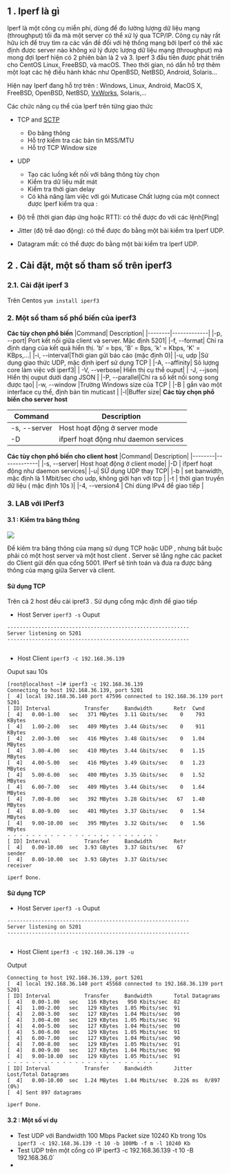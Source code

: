 ## 1 . Iperf là gì

Iperf là một công cụ miễn phí, dùng để đo lường lượng dữ liệu mạng (throughput) tối đa mà một server có thể xử lý qua TCP/IP. Công cụ này rất hữu ích để truy tìm ra các vấn đề đối với hệ thống mạng bởi Iperf có thể xác định được server nào không xử lý được lượng dữ liệu mạng (throughput) mà mong đợi
Iperf hiện có 2 phiên bản là 2 và 3. Iperf 3 đầu tiên được phát triển cho CentOS Linux, FreeBSD, và macOS. Theo thời gian, nó dần hỗ trợ thêm một loạt các hệ điều hành khác như OpenBSD, NetBSD, Android, Solaris...


Hiện nay Iperf đang hỗ trợ trên : Windows, Linux, Android, MacOS X, FreeBSD, OpenBSD, NetBSD, [VxWorks](https://en.wikipedia.org/wiki/VxWorks), Solaris,...

Các chức năng cụ thể của Iperf trên từng giao thức
-   TCP and  [SCTP](https://en.wikipedia.org/wiki/Stream_Control_Transmission_Protocol)
    -   Đo băng thông
    -   Hỗ trợ kiểm tra các bản tin MSS/MTU
    -   Hỗ trợ TCP Window size
-   UDP
    -   Tạo các luồng kết nối với băng thông tùy chọn 
    -   Kiểm tra dữ liệu mất mát
    -  Kiểm tra thời gian delay
    -   Có khả năng làm việc với gói Muticase
Chất lượng của một connect được Iperf kiểm tra qua : 

- Độ trễ (thời gian đáp ứng hoặc RTT): có thể được đo với các lệnh[Ping]
- Jitter (độ trễ dao động): có thể được đo bằng một bài kiểm tra Iperf UDP.
- Datagram mất: có thể được đo bằng một bài kiểm tra Iperf UDP.

## 2 . Cài đặt, một số tham số trên iperf3

### 2.1. Cài đặt iperf 3
Trên Centos
`yum install iperf3`

### 2. Một số tham số phổ biến của iperf3
**Các tùy chọn phổ biến**
|Command| Description|
|--------|-------------|
|-p, --port| Port kết nối giữa client và server. Mặc định 5201|
|-f, --format| Chỉ ra định dạng của kết quả hiển thị. 'b' = bps, 'B' = Bps, 'k' = Kbps, 'K' = KBps,...|
|-i, --interval|Thời gian gửi báo cáo (mặc định  0)|
|-u, udp |Sử dụng giao thức UDP, mặc định iperf sử dụng TCP |
|-A, --affinity| Sô lượng core làm việc với iperf3|
| -V, --verbose| Hiển thị cụ thể ouput|
| -J, --json| Hiển thị ouput dưới dạng JSON |
|-P, --parallel|Chỉ ra số kết nối song song được tạo|
|-w, --window |Trường Windows size của TCP |
|-B | gắn vào một interface cụ thể, định bản tin muticast |
|-l|Buffer size|
**Các tùy chọn phổ biến cho server host**

|Command| Description|
|--------|-------------|
|-s, --server| Host hoạt động ở server mode|
|-D | ifperf hoạt động như daemon services|

**Các tùy chọn phổ biến cho client host**
|Command| Description|
|--------|-------------|
|-s, --server| Host hoạt động ở client mode|
|-D | ifperf hoạt động như daemon services|
|-u| SỬ dụng UDP thay TCP|
|-b | set banwidth, mặc định là 1 Mbit/sec cho udp, không giới hạn với tcp |
|-t | thời gian truyền dữ liệu ( mặc định 10s )|
|-4, --version4 | Chỉ dùng IPv4 để giao tiếp |

### 3. LAB với IPerf3

#### 3.1 : Kiểm tra băng thông
[![](https://camo.githubusercontent.com/69090167971053bf2170fec8175fbf627a799d82/687474703a2f2f692e696d6775722e636f6d2f697a4a487a6e6f2e706e67)](https://camo.githubusercontent.com/69090167971053bf2170fec8175fbf627a799d82/687474703a2f2f692e696d6775722e636f6d2f697a4a487a6e6f2e706e67)

Để kiêm tra băng thông của mạng sử dụng TCP hoặc UDP , nhưng bắt buộc phải có một host server và một host client . Server sẽ lắng nghe các packet do Client gửi đến qua cổng 5001. IPerf sẽ tính toán và đưa ra được băng thông của mạng giữa Server và client.

#### Sử dụng TCP

Trên cả 2 host đều cài ipref3 . Sử dụng cổng mặc định để giao tiếp

- Host Server 
`iperf3 -s`
Ouput
```
-----------------------------------------------------------
Server listening on 5201
-----------------------------------------------------------


```

- Host Client
`iperf3 -c 192.168.36.139	`

Ouput sau 10s
```
[root@localhost ~]# iperf3 -c 192.168.36.139
Connecting to host 192.168.36.139, port 5201
[  4] local 192.168.36.140 port 47596 connected to 192.168.36.139 port 5201
[ ID] Interval           Transfer     Bandwidth       Retr  Cwnd
[  4]   0.00-1.00   sec   371 MBytes  3.11 Gbits/sec    0    793 KBytes       
[  4]   1.00-2.00   sec   409 MBytes  3.44 Gbits/sec    0    911 KBytes       
[  4]   2.00-3.00   sec   416 MBytes  3.48 Gbits/sec    0   1.04 MBytes       
[  4]   3.00-4.00   sec   410 MBytes  3.44 Gbits/sec    0   1.15 MBytes       
[  4]   4.00-5.00   sec   416 MBytes  3.49 Gbits/sec    0   1.23 MBytes       
[  4]   5.00-6.00   sec   400 MBytes  3.35 Gbits/sec    0   1.52 MBytes       
[  4]   6.00-7.00   sec   409 MBytes  3.44 Gbits/sec    0   1.64 MBytes       
[  4]   7.00-8.00   sec   392 MBytes  3.28 Gbits/sec   67   1.40 MBytes       
[  4]   8.00-9.00   sec   401 MBytes  3.37 Gbits/sec    0   1.54 MBytes       
[  4]   9.00-10.00  sec   395 MBytes  3.32 Gbits/sec    0   1.56 MBytes       
- - - - - - - - - - - - - - - - - - - - - - - - -
[ ID] Interval           Transfer     Bandwidth       Retr
[  4]   0.00-10.00  sec  3.93 GBytes  3.37 Gbits/sec   67             sender
[  4]   0.00-10.00  sec  3.93 GBytes  3.37 Gbits/sec                  receiver

iperf Done.

```

#### Sử dụng TCP
- Host Server 
`iperf3 -s`
Ouput
```
-----------------------------------------------------------
Server listening on 5201
-----------------------------------------------------------


```

- Host Client
`iperf3 -c 192.168.36.139 -u`

Output

```
Connecting to host 192.168.36.139, port 5201
[  4] local 192.168.36.140 port 45568 connected to 192.168.36.139 port 5201
[ ID] Interval           Transfer     Bandwidth       Total Datagrams
[  4]   0.00-1.00   sec   116 KBytes   950 Kbits/sec  82  
[  4]   1.00-2.00   sec   129 KBytes  1.05 Mbits/sec  91  
[  4]   2.00-3.00   sec   127 KBytes  1.04 Mbits/sec  90  
[  4]   3.00-4.00   sec   129 KBytes  1.05 Mbits/sec  91  
[  4]   4.00-5.00   sec   127 KBytes  1.04 Mbits/sec  90  
[  4]   5.00-6.00   sec   129 KBytes  1.05 Mbits/sec  91  
[  4]   6.00-7.00   sec   127 KBytes  1.04 Mbits/sec  90  
[  4]   7.00-8.00   sec   129 KBytes  1.05 Mbits/sec  91  
[  4]   8.00-9.00   sec   127 KBytes  1.04 Mbits/sec  90  
[  4]   9.00-10.00  sec   129 KBytes  1.05 Mbits/sec  91  
- - - - - - - - - - - - - - - - - - - - - - - - -
[ ID] Interval           Transfer     Bandwidth       Jitter    Lost/Total Datagrams
[  4]   0.00-10.00  sec  1.24 MBytes  1.04 Mbits/sec  0.226 ms  0/897 (0%)  
[  4] Sent 897 datagrams

iperf Done.

```

#### 3.2 : Một số ví dụ


-  Test UDP với Bandwidth 100 Mbps Packet size 10240 Kb trong 10s
`iperf3 -c 192.168.36.139 -t 10 -b 100Mb -f m -l 10240 Kb`
- Test UDP trên một cổng có IP
iperf3 -c 192.168.36.139 -t 10 -B 192.168.36.0`
- 
